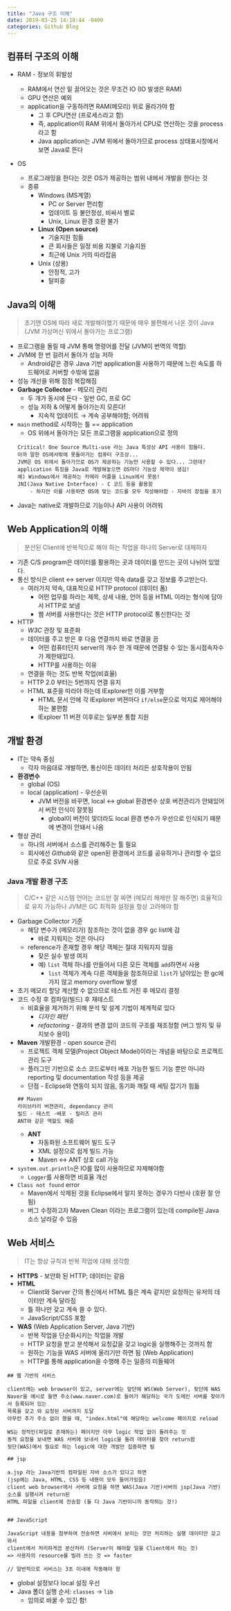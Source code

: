 ```yaml
---
title: "Java 구조 이해"
date: 2019-03-25 14:18:44 -0400
categories: Github Blog
---
```


## 컴퓨터 구조의 이해

* RAM - 정보의 휘발성
    - RAM에서 연산 밑 끌어오는 것은 무조건 IO (IO 발생은 RAM)
    - GPU 연산은 예외
    - application을 구동하려면 RAM(메모리) 위로 올라가야 함
      - 그 후 CPU연산 (프로세스라고 함)
      - 즉, application이 RAM 위에서 돌아가서 CPU로 연산하는 것을 process라고 함
      - Java application는 JVM 위에서 돌아가므로 process 상태표시창에서 보면 Java로 뜬다

* OS
    * 프로그래밍을 한다는 것은 OS가 제공하는 범위 내에서 개발을 한다는 것
    - 종류
        - Windows (MS계열)
            - PC or Server 편리함
            - 업데이트 등 불안정성, 비싸서 별로
            - Unix, Linux 환경 호환 불가
        - **Linux (Open source)**
            - 기술지원 힘듦
            - 큰 회사들은 일정 비용 지불로 기술지원
            - 최근에 Unix 거의 따라잡음
        - Unix (상용)
            - 안정적, 고가
            - 탈피중



## Java의 이해
> 초기엔 OS에 따라 새로 개발해야했기 때문에 매우 불편해서 나온 것이 Java (JVM 가상머신 위에서 돌아가는 프로그램)

- 프로그램을 돌릴 때 JVM 통해 명령어를 전달 (JVM이 번역의 역할)
- JVM에 한 번 걸려서 돌아가 성능 저하
  - Android같은 경우 Java 기반 application을 사용하기 때문에 느린 속도를 하드웨어로 커버할 수밖에 없음
- 성능 개선을 위해 점점 복잡해짐
- **Garbage Collector** - 메모리 관리
  - 두 개가 동시에 돈다 - 일반 GC, 프로 GC
  - 성능 저하 & 어떻게 돌아가는지 모른다!
    - 지속적 업데이트 &rarr; 계속 공부해야함; 어려워
- `main` method로 시작하는 틀 == application
  - OS 위에서 돌아가는 모든 프로그램을 application으로 정의
  ```
  Critical! One Source Multi-use 라는 Java 특성상 API 사용이 힘들다.
  아까 말한 OS에서밖에 못돌아가는 컴퓨터 구조상...
  JVM은 OS 위에서 돌아가므로 OS가 제공하는 기능만 사용할 수 있다... 그런데?
  application 특징을 Java로 개발해놓으면 OS마다 기능상 제약이 생김!
  예) Windows에서 제공하는 카메라 어플을 Linux에서 못씀!
  JNI(Java Native Interface) - C 코드 등을 활용함
      - 하지만 이를 사용하면 OS에 맞는 코드를 모두 작성해야함 - 자바의 장점을 포기
  ```
- Java는 native로 개발하므로 기능이나 API 사용이 어려워



## Web Application의 이해
> 분산된 Client에 반복적으로 해야 하는 작업을 하나의 Server로 대체하자

* 기존 C/S program은 데이터를 활용하는 곳과 데이터를 만드는 곳이 나뉘어 있었다.
* 통신 방식은 client &harr; server 이지만 약속 data를 갖고 정보를 주고받는다.
  * 여러가지 약속, 대표적으로 HTTP protocol (데이터 폼)
    * 어떤 업무를 하라는 제목, 상세 내용, 언어 등을 HTML 이라는 형식에 담아서 HTTP로 보냄
    * 웹 서버를 사용한다는 것은 HTTP protocol로 통신한다는 것
* HTTP
  * *W3C* 관장 및 표준화
  * 데이터를 주고 받은 후 다음 연결까지 바로 연결을 끔
    * 어떤 컴퓨터던지 server의 개수 한 개 때문에 연결될 수 있는 동시접속자수가 제한돼있다.
    * HTTP를 사용하는 이유
  * 연결을 하는 것도 반복 작업(비효율)
  * HTTP 2.0 부터는 5번까지 연결 유지
  * HTML 표준을 따라야 하는데 IExplorer만 이를 거부함
    * HTML 문서 안에 각 IExplorer 버젼마다 `if/else`문으로 억지로 제어해야하는 불편함
    * IExploer 11 버젼 이후로는 일부분 통합 지원



## 개발 환경

* IT는 약속 중심
  * 각자 마음대로 개발하면, 통신이든 데이터 처리든 상호작용이 안됨
* **환경변수**
  * global (OS)
  * local (application) - 우선순위
    * JVM 버전을 바꾸면, local &harr; global 환경변수 상호 버전관리가 안돼있어서 버전 인식이 잘못됨
      * global이 버전이 맞더라도 local 환경 변수가 우선으로 인식되기 때문에 변경이 안돼서 나옴
* 형상 관리
  * 하나의 서버에서 소스를 관리해주는 툴 필요
  * 회사에선 *Github*와 같은 open된 환경에서 코드를 공유하거나 관리할 수 없으므로 주로 *SVN* 사용


### Java 개발 환경 구조
> C/C++ 같은 시스템 언어는 코드만 잘 짜면 (메모리 해제만 잘 해주면) 효율적으로 유지 가능하나
> JVM은 GC 최적화 설정을 항상 고려해야 함

* Garbage Collector 기준
  * 해당 변수가 (메모리가) 참조하는 것이 없을 경우 gc list에 감
    * 바로 지워지는 것은 아니다
  * reference가 존재할 경우 해당 객체는 절대 지워지지 않음
    * 잦은 실수 발생 여지
    * 예) `list` 객체 하나를 만들어서 다른 모든 객체를 `add`하면서 사용
      * `list` 객체가 계속 다른 객체들을 참조하므로 `list`가 남아있는 한 gc에 가지 않고 memory overflow 발생
* 초기 메모리 할당 계산할 수 없으므로 테스트 거친 후 메모리 결정
* 코드 수정 후 컴파일(빌드) 후 재테스트
  * 비효율을 제거하기 위해 분석 및 설계 기법이 체계적로 있다
    * *디자인 패턴*
    * *refactoring* - 결과의 변경 없이 코드의 구조를 재조정함 (버그 방지 및 유지보수 용이)
* **Maven** 개발환경 - open source 관리
  * 프로젝트 객체 모델(Project Object Model)이라는 개념을 바탕으로 프로젝트 관리 도구
  * 플러그인 기반으로 소스 코드로부터 배포 가능한 빌드 기능 뿐만 아니라 reporting 및 documentation 작성 등을 제공
  * 단점 - Eclipse와 연동이 되지 않음, 동기화 깨질 때 세팅 잡기가 힘듦
  ```
  ## Maven
  라이브러리 버젼관리, dependancy 관리
  빌드 - 테스트 -배포 - 릴리즈 관리
  ANT와 같은 역할도 해줌
  ```
  * **ANT**
    * 자동화된 소프트웨어 빌드 도구
    * XML 설정으로 쉽게 빌드 가능
    * Maven &harr; ANT 상호 call 가능
* `system.out.println`은 IO를 많이 사용하므로 자제해야함
  * `Logger`를 사용하면 비효율 개선
* `Class not found` error
  * Maven에서 삭제된 것을 Eclipse에서 알지 못하는 경우가 다반사 (호환 잘 안됨)
  * 버그 수정하고자 Maven Clean 이라는 프로그램이 있는데 compile된 Java 소스 날라갈 수 있음


## Web 서비스
> IT는 항상 규칙과 반복 작업에 대해 생각함

* **HTTPS** - 보안화 된 HTTP; 데이터는 같음
* **HTML**
  * Client와 Server 간의 통신에서 HTML 틀은 계속 같지만 요청하는 유저의 데이터만 계속 달라짐
  * 틀 하나만 갖고 계속 쓸 수 있다.
  * JavaScript/CSS 포함
* **WAS** (Web Application Server, Java 기반)
  * 반복 작업을 단순화시키는 작업을 개발 
  * HTTP 요청을 받고 분석해서 요청값을 갖고 logic을 실행해주는 것까지 함
  * 원하는 기능을 WAS 서버에 올리기만 하면 됨 (Web Application)
  * HTTP를 통해 application을 수행해 주는 일종의 미들웨어

```
## 웹 기반의 서비스

client에는 web browser이 있고, server에는 앞단에 WS(Web Server), 뒷단에 WAS
Naver을 예시로 들면 주소(www.naver.com)로 들어가 해당하는 국가 도메인 서버를 찾아가서 등록되어 있는
목록을 갖고 와 요청된 서버까지 도달
아무런 추가 주소 없이 했을 때, "index.html"에 해당하는 welcome 페이지로 reload

WS는 정적인(파일로 존재하는) 페이지만 아무 logic 작업 없이 돌려주는 것
동적 요청을 보내면 WAS 서버에 보내서 logic을 돌려 데이터를 찾아 return함
뒷단(WAS)에서 필요로 하는 logic에 대한 개발만 집중하면 됨
```
```
## jsp

a.jsp 라는 Java기반의 컴파일된 자바 소스가 있다고 하면
(jsp에는 Java, HTML, CSS 등 내용이 모두 들어가있음)
client web browser에서 서버에 요청을 하면 WAS(Java 기반)서버의 jsp(Java 기반) 소스를 실행시켜 return된
HTML 파일을 client에 전송함 (둘 다 Java 기반이니까 동작하는 것!)


## JavaScript

JavaScript 내용을 첨부하여 전송하면 서버에서 보이는 것만 처리하는 실행 데이터만 갖고와서
client에서 처리하게끔 분산처리 (Server이 해야할 일을 Client에서 하는 것)
=> 사용자의 resource를 빌려 쓰는 것 => faster

// 일반적으로 서비스는 3초 이내에 작동해야 함
```

* global 설정보다 local 설정 우선
* Java 폴더 실행 순서: `classes` &rarr; `lib`
  * 임의로 바꿀 수 있긴 함!
